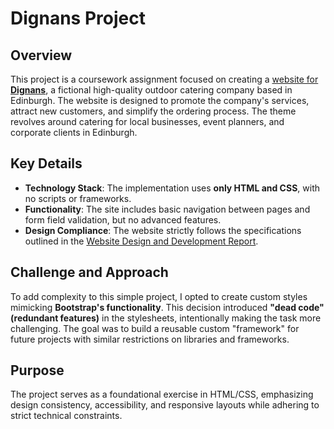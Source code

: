 # Dignans Project

## Overview

This project is a coursework assignment focused on creating a [website for **Dignans**](https://stan-dignans.netlify.app/), a fictional high-quality outdoor catering company based in Edinburgh. The website is designed to promote the company's services, attract new customers, and simplify the ordering process. The theme revolves around catering for local businesses, event planners, and corporate clients in Edinburgh.

## Key Details  
- **Technology Stack**: The implementation uses **only HTML and CSS**, with no scripts or frameworks.  
- **Functionality**: The site includes basic navigation between pages and form field validation, but no advanced features.  
- **Design Compliance**: The website strictly follows the specifications outlined in the [Website Design and Development Report](https://github.com/StanStarishko/Dignans/blob/main/docs/Website%20Design%20and%20Development%20Report.pdf).  

## Challenge and Approach  
To add complexity to this simple project, I opted to create custom styles mimicking **Bootstrap's functionality**. This decision introduced **"dead code" (redundant features)** in the stylesheets, intentionally making the task more challenging. The goal was to build a reusable custom "framework" for future projects with similar restrictions on libraries and frameworks.  

## Purpose  
The project serves as a foundational exercise in HTML/CSS, emphasizing design consistency, accessibility, and responsive layouts while adhering to strict technical constraints.  
